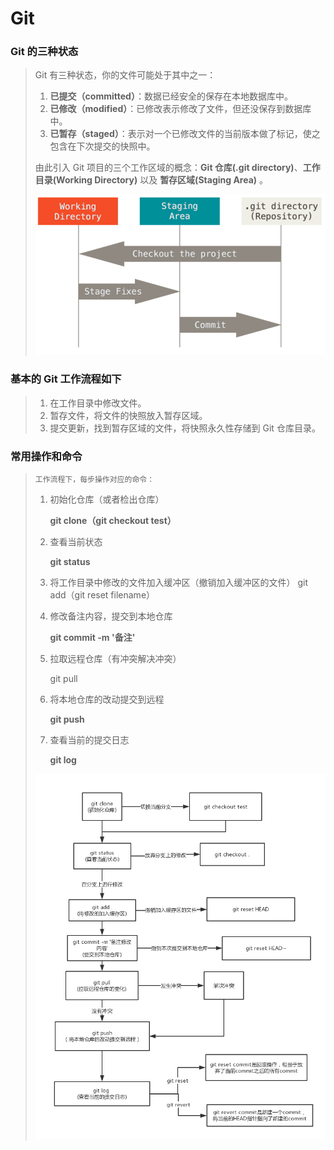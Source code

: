 # Git

### Git 的三种状态

> Git 有三种状态，你的文件可能处于其中之一：
>
> 1. **已提交（committed）**：数据已经安全的保存在本地数据库中。
> 2. **已修改（modified）**：已修改表示修改了文件，但还没保存到数据库中。
> 3. **已暂存（staged）**：表示对一个已修改文件的当前版本做了标记，使之包含在下次提交的快照中。
>
> 由此引入 Git 项目的三个工作区域的概念：**Git 仓库(.git directory)**、**工作目录(Working Directory)** 以及 **暂存区域(Staging Area)** 。
>
> ![img](git_imgs/2019-3areas.png)

### 基本的 Git 工作流程如下

> 1. 在工作目录中修改文件。
> 2. 暂存文件，将文件的快照放入暂存区域。
> 3. 提交更新，找到暂存区域的文件，将快照永久性存储到 Git 仓库目录。

### 常用操作和命令

> `工作流程下，每步操作对应的命令：`
>
> 1. 初始化仓库（或者检出仓库）
>
>    **git clone（git checkout test）**
>
> 2. 查看当前状态
>
>    **git status**
>
> 3. 将工作目录中修改的文件加入缓冲区（撤销加入缓冲区的文件）
>    git add（git reset filename）
>
> 4. 修改备注内容，提交到本地仓库
>
>    **git commit -m '备注'**
>
> 5. 拉取远程仓库（有冲突解决冲突）
>
>    git pull
>
> 6. 将本地仓库的改动提交到远程
>
>    **git push**
>
> 7. 查看当前的提交日志
>
>    **git log**
>
> ![img](git_imgs/20180912150918599.png)
